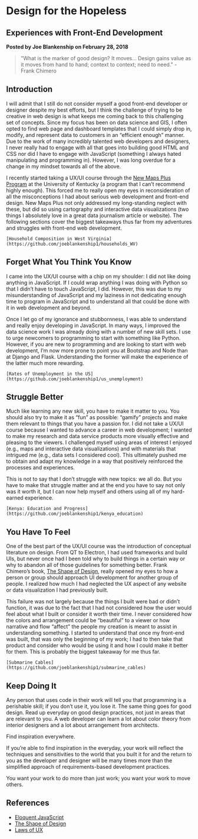 # Design for the Hopeless

## Experiences with Front-End Development

**Posted by Joe Blankenship on February 28, 2018**

> "What is the marker of good design? It moves... Design gains value as it moves from hand to hand; context to context; need to need." - Frank Chimero

## Introduction

I will admit that I still do not consider myself a good front-end developer or designer despite my best efforts, but I think the challenge of trying to be creative in web design is what keeps me coming back to this challenging set
of concepts. Since my focus has been on data science and GIS, I often opted to find web page and dashboard templates that I could simply drop in, modify, and represent data to customers in an “efficient enough” manner. Due to the
work of many incredibly talented web developers and designers, I never really had to engage with all that goes into building good HTML and CSS nor did I have to engage with JavaScript (something I always hated manipulating and
programming in). However, I was long overdue for a change in my mindset towards all of the above.

I recently started taking a UX/UI course through the [New Maps Plus Program](https://newmapsplus.uky.edu/ "https://newmapsplus.uky.edu/") at the University of Kentucky (a program that I can’t recommend highly enough). This forced me to
really open my eyes in reconsideration of all the misconceptions I had about serious web development and front-end design. New Maps Plus not only addressed my long-standing neglect with these, but did so using cartography and interactive
data visualizations (two things I absolutely love in a great data journalism article or website). The following sections cover the biggest takeaways thus far from my adventures and struggles with front-end web development.

```{figure} ../images/frontend_household_wv.jpg
[Household Composition in West Virginia](https://github.com/joeblankenship1/households_WV)
```

## Forget What You Think You Know

I came into the UX/UI course with a chip on my shoulder: I did not like doing anything in JavaScript. If I could wrap anything I was doing with Python so that I didn’t have to touch JavaScript, I did. However, this was due to my misunderstanding
of JavaScript and my laziness in not dedicating enough time to program in JavaScript and to understand all that could be done with it in web development and beyond.

Once I let go of my ignorance and stubbornness, I was able to understand and really enjoy developing in JavaScript. In many ways, I improved the data science work I was already doing with a number of new skill sets. I use to urge newcomers
to programming to start with something like Python. However, if you are new to programming and are looking to start with web development, I’m now more prone to point you at Bootstrap and Node than at Django and Flask. Understanding
the former will make the experience of the latter much more rewarding.

```{figure} ../images/frontend_us_unemployment.jpg
[Rates of Unemployment in the US](https://github.com/joeblankenship1/us_unemployment)
```

## Struggle Better

Much like learning any new skill, you have to make it matter to you. You should also try to make it as “fun” as possible: “gamify” projects and make them relevant to things that you have a passion for. I did not take a UX/UI course
because I wanted to advance a career in web development; I wanted to make my research and data service products more visually effective and pleasing to the viewers. I challenged myself using areas of interest I enjoyed (e.g., maps
and interactive data visualizations) and with materials that intrigued me (e.g., data sets I considered cool). This ultimately pushed me to obtain and adapt my knowledge in a way that positively reinforced the processes and experiences.

This is not to say that I don’t struggle with new topics: we all do. But you have to make that struggle matter and at the end you have to say not only was it worth it, but I can now help myself and others using all of my hard-earned
experience.

```{figure} ../images/frontend_kenya_education.jpg
[Kenya: Education and Progress](https://github.com/joeblankenship1/kenya_education)
```

## You Have To Feel

One of the best part of the UX/UI course was the introduction of conceptual literature on design. From QT to Electron, I had used frameworks and build UIs, but never once had I been told why to build things in a certain way or why
to abandon all of those guidelines for something better. Frank Chimero’s book, [The Shape of Design](https://shapeofdesignbook.com/ "https://shapeofdesignbook.com/"), really opened my eyes to how a person or group should approach UI
development for another group of people. I realized how much I had neglected the UX aspect of any website or data visualization I had previously built.

This failure was not largely because the things I built were bad or didn’t function, it was due to the fact that I had not considered how the user would feel about what I built or consider it worth their time. I never considered how
the colors and arrangement could be “beautiful” to a viewer or how narrative and flow “affect” the people my creation is meant to assist in understanding something. I started to understand that once my front-end was built, that
was only the beginning of my work; I had to then take that product and consider who would be using it and how I could make it better for them. This is probably the biggest takeaway for me thus far.

```{figure} ../images/frontend_submarine_cables.jpg
[Submarine Cables](https://github.com/joeblankenship1/submarine_cables)
```

## Keep Doing It

Any person that uses code in their work will tell you that programming is a perishable skill; if you don’t use it, you lose it. The same thing goes for good design. Read up everyday on good design practices, not just in areas that
are relevant to you. A web developer can learn a lot about color theory from interior designers and a lot about arrangement from architects.

Find inspiration everywhere.

If you’re able to find inspiration in the everyday, your work will reflect the techniques and sensitivities to the world that you built it for and the return to you as the developer and designer will be many times more than the simplified
approach of requirements-based development practices.

You want your work to do more than just work; you want your work to move others.

## References

* [Eloquent JavaScript](http://eloquentjavascript.net/ "http://eloquentjavascript.net/")  
* [The Shape of Design](https://shapeofdesignbook.com/ "https://shapeofdesignbook.com/")  
* [Laws of UX](https://lawsofux.com/ "https://lawsofux.com/")  
